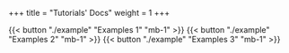 +++
title = "Tutorials' Docs"
weight = 1
+++

{{< button "./example" "Examples 1" "mb-1" >}}
{{< button "./example" "Examples 2" "mb-1" >}}
{{< button "./example" "Examples 3" "mb-1" >}}